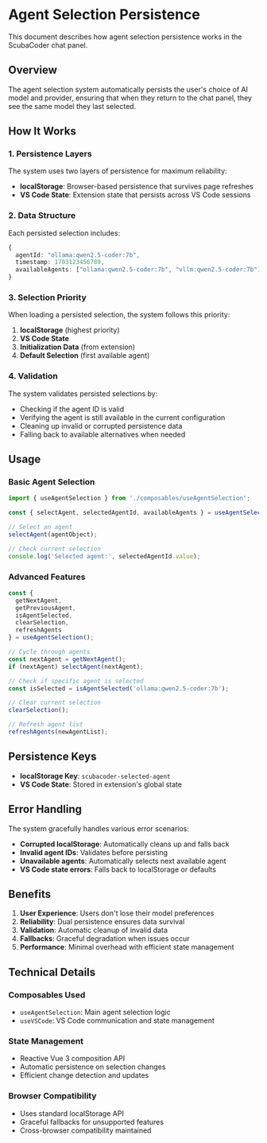 # Agent Selection Persistence

This document describes how agent selection persistence works in the ScubaCoder chat panel.

## Overview

The agent selection system automatically persists the user's choice of AI model and provider, ensuring that when they return to the chat panel, they see the same model they last selected.

## How It Works

### 1. Persistence Layers

The system uses two layers of persistence for maximum reliability:

- **localStorage**: Browser-based persistence that survives page refreshes
- **VS Code State**: Extension state that persists across VS Code sessions

### 2. Data Structure

Each persisted selection includes:

```typescript
{
  agentId: "ollama:qwen2.5-coder:7b",
  timestamp: 1703123456789,
  availableAgents: ["ollama:qwen2.5-coder:7b", "vllm:qwen2.5-coder:7b"]
}
```

### 3. Selection Priority

When loading a persisted selection, the system follows this priority:

1. **localStorage** (highest priority)
2. **VS Code State**
3. **Initialization Data** (from extension)
4. **Default Selection** (first available agent)

### 4. Validation

The system validates persisted selections by:

- Checking if the agent ID is valid
- Verifying the agent is still available in the current configuration
- Cleaning up invalid or corrupted persistence data
- Falling back to available alternatives when needed

## Usage

### Basic Agent Selection

```typescript
import { useAgentSelection } from './composables/useAgentSelection';

const { selectAgent, selectedAgentId, availableAgents } = useAgentSelection();

// Select an agent
selectAgent(agentObject);

// Check current selection
console.log('Selected agent:', selectedAgentId.value);
```

### Advanced Features

```typescript
const {
  getNextAgent,
  getPreviousAgent,
  isAgentSelected,
  clearSelection,
  refreshAgents
} = useAgentSelection();

// Cycle through agents
const nextAgent = getNextAgent();
if (nextAgent) selectAgent(nextAgent);

// Check if specific agent is selected
const isSelected = isAgentSelected('ollama:qwen2.5-coder:7b');

// Clear current selection
clearSelection();

// Refresh agent list
refreshAgents(newAgentList);
```

## Persistence Keys

- **localStorage Key**: `scubacoder-selected-agent`
- **VS Code State**: Stored in extension's global state

## Error Handling

The system gracefully handles various error scenarios:

- **Corrupted localStorage**: Automatically cleans up and falls back
- **Invalid agent IDs**: Validates before persisting
- **Unavailable agents**: Automatically selects next available agent
- **VS Code state errors**: Falls back to localStorage or defaults

## Benefits

1. **User Experience**: Users don't lose their model preferences
2. **Reliability**: Dual persistence ensures data survival
3. **Validation**: Automatic cleanup of invalid data
4. **Fallbacks**: Graceful degradation when issues occur
5. **Performance**: Minimal overhead with efficient state management

## Technical Details

### Composables Used

- `useAgentSelection`: Main agent selection logic
- `useVSCode`: VS Code communication and state management

### State Management

- Reactive Vue 3 composition API
- Automatic persistence on selection changes
- Efficient change detection and updates

### Browser Compatibility

- Uses standard localStorage API
- Graceful fallbacks for unsupported features
- Cross-browser compatibility maintained
